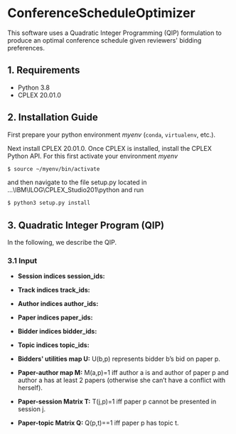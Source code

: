 # ConferenceScheduleOptimizer
This software uses a Quadratic Integer Programming (QIP) formulation to produce an optimal conference schedule given reviewers' bidding preferences.

## 1. Requirements

* Python 3.8
* CPLEX 20.01.0 

## 2. Installation Guide

First prepare your python environment *myenv* (`conda`, `virtualenv`, etc.).

Next install CPLEX 20.01.0. Once CPLEX is installed, install the CPLEX Python API. For this first activate your environment *myenv* 
		
```bash
$ source ~/myenv/bin/activate
```
		
and then navigate to the file setup.py located in ...\IBM\ILOG\CPLEX_Studio201\python and run

```bash
$ python3 setup.py install
```

## 3. Quadratic Integer Program (QIP)
In the following, we describe the QIP.

### 3.1 Input

- **Session indices session_ids:**
- **Track indices track_ids:**

- **Author indices author_ids:**
- **Paper indices paper_ids:**
- **Bidder indices bidder_ids:**
- **Topic indices topic_ids:**

- **Bidders' utilities map U:** U(b,p) represents bidder b’s bid on paper p.
- **Paper-author map M:** M(a,p)=1 iff author a is and author of paper p and author a has at least 2 papers (otherwise she can’t have a conflict with herself).
- **Paper-session Matrix T:** T(j,p)=1 iff paper p cannot be presented in session j.
- **Paper-topic Matrix Q:** Q(p,t)==1 iff paper p has topic t.



